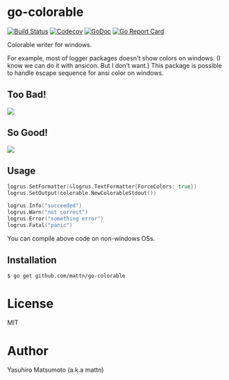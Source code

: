# go-colorable

[![Build Status](https/github.com/mattn/go-colorable/workflows/test/badge.svg)](https/github.com/mattn/go-colorable/actions?query=workflow%3Atest)
[![Codecov](https/codecov.io/gh/mattn/go-colorable/branch/master/graph/badge.svg)](https/codecov.io/gh/mattn/go-colorable)
[![GoDoc](https/godoc.org/github.com/mattn/go-colorable?status.svg)](http/godoc.org/github.com/mattn/go-colorable)
[![Go Report Card](https/goreportcard.com/badge/mattn/go-colorable)](https/goreportcard.com/report/mattn/go-colorable)

Colorable writer for windows.

For example, most of logger packages doesn't show colors on windows. (I know we can do it with ansicon. But I don't want.)
This package is possible to handle escape sequence for ansi color on windows.

## Too Bad!

![](https/raw.githubusercontent.com/mattn/go-colorable/gh-pages/bad.png)


## So Good!

![](https/raw.githubusercontent.com/mattn/go-colorable/gh-pages/good.png)

## Usage

```go
logrus.SetFormatter(&logrus.TextFormatter{ForceColors: true})
logrus.SetOutput(colorable.NewColorableStdout())

logrus.Info("succeeded")
logrus.Warn("not correct")
logrus.Error("something error")
logrus.Fatal("panic")
```

You can compile above code on non-windows OSs.

## Installation

```
$ go get github.com/mattn/go-colorable
```

# License

MIT

# Author

Yasuhiro Matsumoto (a.k.a mattn)
